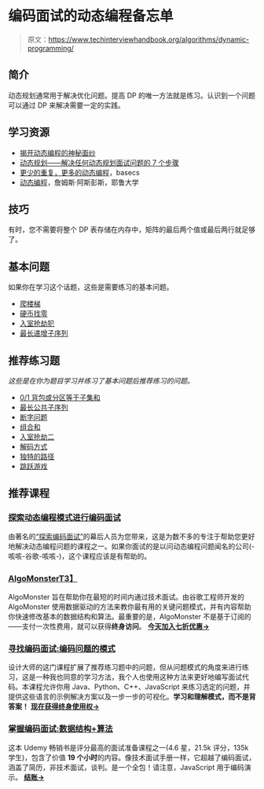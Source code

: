 # 编码面试的动态编程备忘单

> 原文：<https://www.techinterviewhandbook.org/algorithms/dynamic-programming/>



## 简介[](#introduction "Direct link to heading")

动态规划通常用于解决优化问题。提高 DP 的唯一方法就是练习。认识到一个问题可以通过 DP 来解决需要一定的实践。

## 学习资源[](#learning-resources "Direct link to heading")

*   [揭开动态编程的神秘面纱](https://medium.freecodecamp.org/demystifying-dynamic-programming-3efafb8d4296)
*   [动态规划——解决任何动态规划面试问题的 7 个步骤](https://dev.to/nikolaotasevic/dynamic-programming--7-steps-to-solve-any-dp-interview-problem-3870)
*   [更少的重复，更多的动态编程](https://medium.com/basecs/less-repetition-more-dynamic-programming-43d29830a630)，basecs
*   [动态编程](http://www.cs.yale.edu/homes/aspnes/classes/223/notes.html#dynamicProgramming)，詹姆斯·阿斯彭斯，耶鲁大学

## 技巧[](#techniques "Direct link to heading")

有时，您不需要将整个 DP 表存储在内存中，矩阵的最后两个值或最后两行就足够了。

## 基本问题[](#essential-questions "Direct link to heading")

如果你在学习这个话题，这些是需要练习的基本问题。

*   [爬楼梯](https://leetcode.com/problems/climbing-stairs/)
*   [硬币找零](https://leetcode.com/problems/coin-change/)
*   [入室抢劫犯](https://leetcode.com/problems/house-robber/)
*   [最长递增子序列](https://leetcode.com/problems/longest-increasing-subsequence/)

## 推荐练习题[](#recommended-practice-questions "Direct link to heading")

*这些是在你为题目学习并练习了基本问题后推荐练习的问题。*

*   [0/1 背包或分区等于子集和](https://leetcode.com/problems/partition-equal-subset-sum/)
*   [最长公共子序列](https://leetcode.com/problems/longest-common-subsequence/)
*   [断字问题](https://leetcode.com/problems/word-break/)
*   [组合和](https://leetcode.com/problems/combination-sum-iv/)
*   [入室抢劫二](https://leetcode.com/problems/house-robber-ii/)
*   [解码方式](https://leetcode.com/problems/decode-ways/)
*   [独特的路径](https://leetcode.com/problems/unique-paths/)
*   [跳跃游戏](https://leetcode.com/problems/jump-game/)

## 推荐课程[](#recommended-courses "Direct link to heading")

### [探索动态编程模式进行编码面试](https://designgurus.org/link/kJSIoU?url=https%3A%2F%2Fdesigngurus.org%2Fcourse%3Fcourseid%3Dgrokking-dynamic-programming)[](#grokking-dynamic-programming-patterns-for-coding-interviews "Direct link to heading")

由著名的[“探索编码面试”](https://designgurus.org/link/kJSIoU?url=https%3A%2F%2Fdesigngurus.org%2Fcourse%3Fcourseid%3Dgrokking-the-coding-interview)的幕后人员为您带来，这是为数不多的专注于帮助您更好地解决动态编程问题的课程之一。如果你面试的是以问动态编程问题闻名的公司(-咳咳-谷歌-咳咳-)，这个课程应该是有帮助的。

### [AlgoMonster](https://shareasale.com/r.cfm?b=1873647&u=3114753&m=114505&urllink=&afftrack=)[T3】](#algomonster "Direct link to heading")

AlgoMonster 旨在帮助你在最短的时间内通过技术面试。由谷歌工程师开发的 AlgoMonster 使用数据驱动的方法来教你最有用的关键问题模式，并有内容帮助你快速修改基本的数据结构和算法。最重要的是，AlgoMonster 不是基于订阅的——支付一次性费用，就可以获得**终身访问**。 [**今天加入七折优惠→**](https://shareasale.com/r.cfm?b=1873647&u=3114753&m=114505&urllink=&afftrack=)

### [寻找编码面试:编码问题的模式](https://designgurus.org/link/kJSIoU?url=https%3A%2F%2Fdesigngurus.org%2Fcourse%3Fcourseid%3Dgrokking-the-coding-interview)[](#grokking-the-coding-interview-patterns-for-coding-questions "Direct link to heading")

设计大师的这门课程扩展了推荐练习题中的问题，但从问题模式的角度来进行练习，这是一种我也同意的学习方法，我个人也使用这种方法来更好地编写面试代码。本课程允许你用 Java、Python、C++、JavaScript 来练习选定的问题，并提供这些语言的示例解决方案以及一步一步的可视化。**学习和理解模式，而不是背答案！** [**现在获得终身使用权→**](https://designgurus.org/link/kJSIoU?url=https%3A%2F%2Fdesigngurus.org%2Fcourse%3Fcourseid%3Dgrokking-the-coding-interview)

### [掌握编码面试:数据结构+算法](https://fxo.co/DQpY)[](#master-the-coding-interview-data-structures--algorithms "Direct link to heading")

这本 Udemy 畅销书是评分最高的面试准备课程之一(4.6 星，21.5k 评分，135k 学生)，包含了价值 **19 个小时**的内容。像技术面试手册一样，它超越了编码面试，涵盖了简历，非技术面试，谈判。是一个全包！请注意，JavaScript 用于编码演示。 [**结账→**](https://fxo.co/DQpY)

